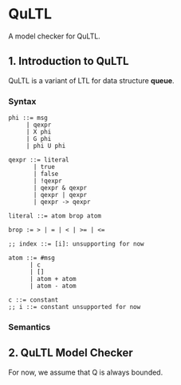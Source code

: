 # QuLTL
A model checker for QuLTL.

## 1. Introduction to QuLTL
QuLTL is a variant of LTL for data structure __queue__. 

### Syntax

```
phi ::= msg
     | qexpr
     | X phi
     | G phi
     | phi U phi
     
qexpr ::= literal
       | true
       | false
       | !qexpr
       | qexpr & qexpr
       | qexpr | qexpr
       | qexpr -> qexpr
     
literal ::= atom brop atom
         
brop := > | = | < | >= | <=

;; index ::= [i]: unsupporting for now
         
atom ::= #msg
      | c
      | []
      | atom + atom
      | atom - atom
      
c ::= constant
;; i ::= constant unsupported for now

```
### Semantics

## 2. QuLTL Model Checker

For now, we assume that Q is always bounded.
         
